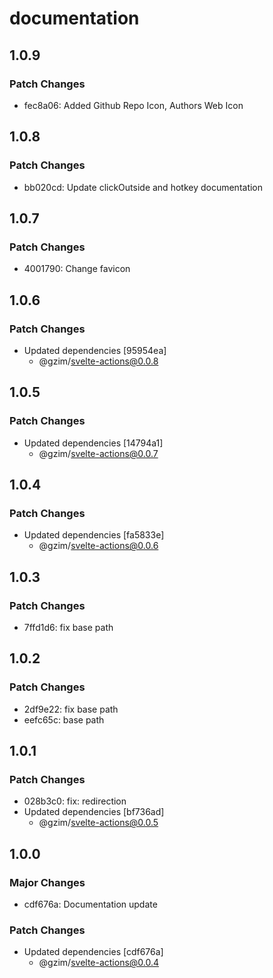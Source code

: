 # documentation

## 1.0.9

### Patch Changes

- fec8a06: Added Github Repo Icon, Authors Web Icon

## 1.0.8

### Patch Changes

- bb020cd: Update clickOutside and hotkey documentation

## 1.0.7

### Patch Changes

- 4001790: Change favicon

## 1.0.6

### Patch Changes

- Updated dependencies [95954ea]
  - @gzim/svelte-actions@0.0.8

## 1.0.5

### Patch Changes

- Updated dependencies [14794a1]
  - @gzim/svelte-actions@0.0.7

## 1.0.4

### Patch Changes

- Updated dependencies [fa5833e]
  - @gzim/svelte-actions@0.0.6

## 1.0.3

### Patch Changes

- 7ffd1d6: fix base path

## 1.0.2

### Patch Changes

- 2df9e22: fix base path
- eefc65c: base path

## 1.0.1

### Patch Changes

- 028b3c0: fix: redirection
- Updated dependencies [bf736ad]
  - @gzim/svelte-actions@0.0.5

## 1.0.0

### Major Changes

- cdf676a: Documentation update

### Patch Changes

- Updated dependencies [cdf676a]
  - @gzim/svelte-actions@0.0.4
